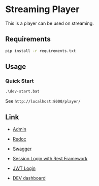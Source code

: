 # Streaming Player

This is a player can be used on streaming.

## Requirements

```bash
pip install -r requirements.txt
```

## Usage

### Quick Start

```bat
.\dev-start.bat
```

See `http://localhost:8000/player/`

## Link

- [Admin](http://localhost:8000/api/__hidden_admin)

- [Redoc](http://localhost:8000/api/__hidden_redoc)

- [Swagger](http://localhost:8000/api/__hidden_swagger)

- [Session Login with Rest Framework](http://localhost:8000/api/__hidden_dev_dashboard/login)

- [JWT Login](http://localhost:8000/api/__hidden_dev_dashboard/login)

- [DEV dashboard](http://localhost:8000/api/__hidden_dev_dashboard/dashboard)
